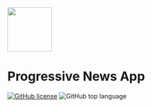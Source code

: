
<img src="https://www.podfeet.com/blog/wp-content/uploads/2018/08/no-Wifi-service.png" width="100px" height="100px"/>

# Progressive News App

[![GitHub license](https://img.shields.io/github/license/vinitshahdeo/ProgressiveNewsApp?logo=github)](https://github.com/vinitshahdeo/ProgressiveNewsApp/blob/master/LICENSE) ![GitHub top language](https://img.shields.io/github/languages/top/vinitshahdeo/ProgressiveNewsApp?logo=javascript)
